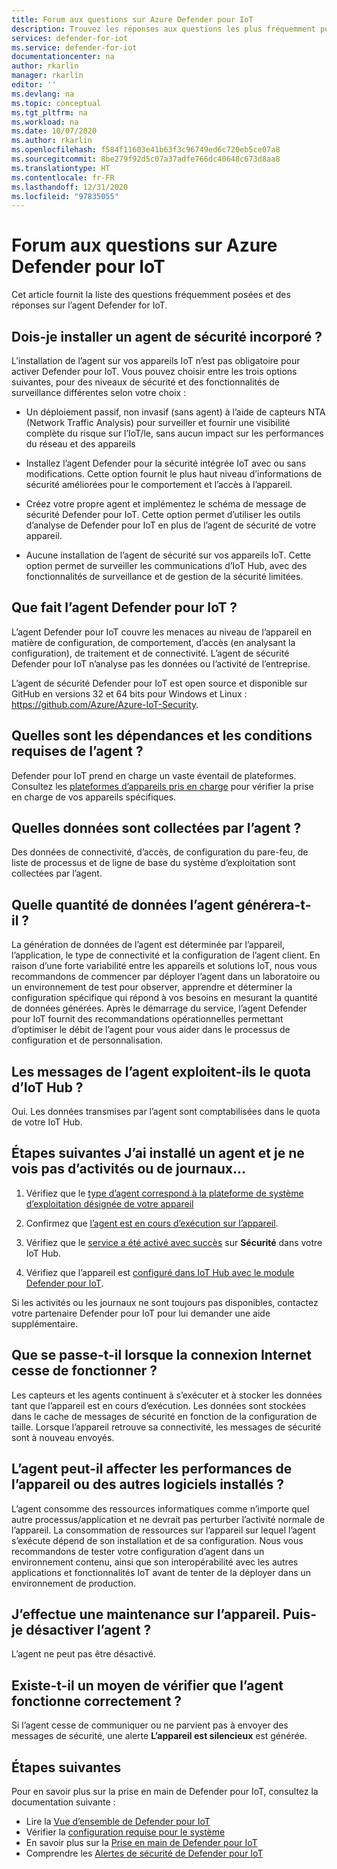 ```yaml
---
title: Forum aux questions sur Azure Defender pour IoT
description: Trouvez les réponses aux questions les plus fréquemment posées sur Azure Defender pour IoT.
services: defender-for-iot
ms.service: defender-for-iot
documentationcenter: na
author: rkarlin
manager: rkarlin
editor: ''
ms.devlang: na
ms.topic: conceptual
ms.tgt_pltfrm: na
ms.workload: na
ms.date: 10/07/2020
ms.author: rkarlin
ms.openlocfilehash: f584f11603e41b63f3c96749ed6c720eb5ce07a8
ms.sourcegitcommit: 8be279f92d5c07a37adfe766dc40648c673d8aa8
ms.translationtype: HT
ms.contentlocale: fr-FR
ms.lasthandoff: 12/31/2020
ms.locfileid: "97835055"
---
```

# <a name="azure-defender-for-iot-agent-frequently-asked-questions"></a>Forum aux questions sur Azure Defender pour IoT

Cet article fournit la liste des questions fréquemment posées et des réponses sur l’agent Defender for IoT.

## <a name="do-i-have-to-install-an-embedded-security-agent"></a>Dois-je installer un agent de sécurité incorporé ?

L’installation de l’agent sur vos appareils IoT n’est pas obligatoire pour activer Defender pour IoT. Vous pouvez choisir entre les trois options suivantes, pour des niveaux de sécurité et des fonctionnalités de surveillance différentes selon votre choix :

- Un déploiement passif, non invasif (sans agent) à l’aide de capteurs NTA (Network Traffic Analysis) pour surveiller et fournir une visibilité complète du risque sur l’IoT/le, sans aucun impact sur les performances du réseau et des appareils
- Installez l’agent Defender pour la sécurité intégrée IoT avec ou sans modifications. Cette option fournit le plus haut niveau d’informations de sécurité améliorées pour le comportement et l’accès à l’appareil.

- Créez votre propre agent et implémentez le schéma de message de sécurité Defender pour IoT. Cette option permet d’utiliser les outils d’analyse de Defender pour IoT en plus de l’agent de sécurité de votre appareil.

- Aucune installation de l’agent de sécurité sur vos appareils IoT. Cette option permet de surveiller les communications d’IoT Hub, avec des fonctionnalités de surveillance et de gestion de la sécurité limitées.

## <a name="what-does-the-defender-for-iot-agent-do"></a>Que fait l’agent Defender pour IoT ?

L’agent Defender pour IoT couvre les menaces au niveau de l’appareil en matière de configuration, de comportement, d’accès (en analysant la configuration), de traitement et de connectivité. L’agent de sécurité Defender pour IoT n’analyse pas les données ou l’activité de l’entreprise.

L’agent de sécurité Defender pour IoT est open source et disponible sur GitHub en versions 32 et 64 bits pour Windows et Linux : https://github.com/Azure/Azure-IoT-Security.

## <a name="what-are-the-dependencies-and-prerequisites-of-the-agent"></a>Quelles sont les dépendances et les conditions requises de l’agent ?

Defender pour IoT prend en charge un vaste éventail de plateformes. Consultez les [plateformes d’appareils pris en charge](how-to-deploy-agent.md) pour vérifier la prise en charge de vos appareils spécifiques.

## <a name="which-data-is-collected-by-the-agent"></a>Quelles données sont collectées par l’agent ?

Des données de connectivité, d’accès, de configuration du pare-feu, de liste de processus et de ligne de base du système d’exploitation sont collectées par l’agent.

## <a name="how-much-data-will-the-agent-generate"></a>Quelle quantité de données l’agent générera-t-il ?

La génération de données de l’agent est déterminée par l’appareil, l’application, le type de connectivité et la configuration de l’agent client. En raison d’une forte variabilité entre les appareils et solutions IoT, nous vous recommandons de commencer par déployer l’agent dans un laboratoire ou un environnement de test pour observer, apprendre et déterminer la configuration spécifique qui répond à vos besoins en mesurant la quantité de données générées. Après le démarrage du service, l’agent Defender pour IoT fournit des recommandations opérationnelles permettant d’optimiser le débit de l’agent pour vous aider dans le processus de configuration et de personnalisation.

## <a name="do-agent-messages-use-up-quota-from-iot-hub"></a>Les messages de l’agent exploitent-ils le quota d’IoT Hub ?

Oui. Les données transmises par l’agent sont comptabilisées dans le quota de votre IoT Hub.

## <a name="what-next-ive-installed-an-agent-and-dont-see-any-activities-or-logs"></a>Étapes suivantes J’ai installé un agent et je ne vois pas d’activités ou de journaux...

1. Vérifiez que le [type d’agent correspond à la plateforme de système d’exploitation désignée de votre appareil](how-to-deploy-agent.md)

1. Confirmez que [l’agent est en cours d’exécution sur l’appareil](how-to-agent-configuration.md).

1. Vérifiez que le [service a été activé avec succès](quickstart-onboard-iot-hub.md) sur **Sécurité** dans votre IoT Hub.

1. Vérifiez que l’appareil est [configuré dans IoT Hub avec le module Defender pour IoT](quickstart-create-security-twin.md).

Si les activités ou les journaux ne sont toujours pas disponibles, contactez votre partenaire Defender pour IoT pour lui demander une aide supplémentaire.

## <a name="what-happens-when-the-internet-connection-stops-working"></a>Que se passe-t-il lorsque la connexion Internet cesse de fonctionner ?

Les capteurs et les agents continuent à s’exécuter et à stocker les données tant que l’appareil est en cours d’exécution. Les données sont stockées dans le cache de messages de sécurité en fonction de la configuration de taille. Lorsque l’appareil retrouve sa connectivité, les messages de sécurité sont à nouveau envoyés.

## <a name="can-the-agent-affect-the-performance-of-the-device-or-other-installed-software"></a>L’agent peut-il affecter les performances de l’appareil ou des autres logiciels installés ?

L’agent consomme des ressources informatiques comme n’importe quel autre processus/application et ne devrait pas perturber l’activité normale de l’appareil. La consommation de ressources sur l’appareil sur lequel l’agent s’exécute dépend de son installation et de sa configuration. Nous vous recommandons de tester votre configuration d’agent dans un environnement contenu, ainsi que son interopérabilité avec les autres applications et fonctionnalités IoT avant de tenter de la déployer dans un environnement de production.

## <a name="im-making-some-maintenance-on-the-device-can-i-turn-off-the-agent"></a>J’effectue une maintenance sur l’appareil. Puis-je désactiver l’agent ?

L’agent ne peut pas être désactivé.

## <a name="is-there-a-way-to-test-if-the-agent-is-working-correctly"></a>Existe-t-il un moyen de vérifier que l’agent fonctionne correctement ?

Si l’agent cesse de communiquer ou ne parvient pas à envoyer des messages de sécurité, une alerte **L’appareil est silencieux** est générée.

## <a name="next-steps"></a>Étapes suivantes

Pour en savoir plus sur la prise en main de Defender pour IoT, consultez la documentation suivante :

- Lire la [Vue d’ensemble de Defender pour IoT](overview.md)
- Vérifier la [configuration requise pour le système](quickstart-system-prerequisites.md)
- En savoir plus sur la [Prise en main de Defender pour IoT](getting-started.md)
- Comprendre les [Alertes de sécurité de Defender pour IoT](concept-security-alerts.md)
